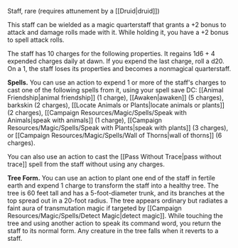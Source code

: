 Staff, rare (requires attunement by a [[Druid|druid]])

This staff can be wielded as a magic quarterstaff that grants a +2 bonus to attack and damage rolls made with it. While holding it, you have a +2 bonus to spell attack rolls.

The staff has 10 charges for the following properties. It regains 1d6 + 4 expended charges daily at dawn. If you expend the last charge, roll a d20. On a 1, the staff loses its properties and becomes a nonmagical quarterstaff.

**Spells.** You can use an action to expend 1 or more of the staff's charges to cast one of the following spells from it, using your spell save DC: [[Animal Friendship|animal friendship]] (1 charge), [[Awaken|awaken]] (5 charges), barkskin (2 charges), [[Locate Animals or Plants|locate animals or plants]] (2 charges), [[Campaign Resources/Magic/Spells/Speak with Animals|speak with animals]] (1 charge), [[Campaign Resources/Magic/Spells/Speak with Plants|speak with plants]] (3 charges), or [[Campaign Resources/Magic/Spells/Wall of Thorns|wall of thorns]] (6 charges).

You can also use an action to cast the [[Pass Without Trace|pass without trace]] spell from the staff without using any charges.

**Tree Form.** You can use an action to plant one end of the staff in fertile earth and expend 1 charge to transform the staff into a healthy tree. The tree is 60 feet tall and has a 5-foot-diameter trunk, and its branches at the top spread out in a 20-foot radius. The tree appears ordinary but radiates a faint aura of transmutation magic if targeted by [[Campaign Resources/Magic/Spells/Detect Magic|detect magic]]. While touching the tree and using another action to speak its command word, you return the staff to its normal form. Any creature in the tree falls when it reverts to a staff.